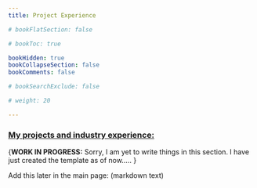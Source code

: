 ```yaml
---
title: Project Experience

# bookFlatSection: false

# bookToc: true

bookHidden: true
bookCollapseSection: false
bookComments: false

# bookSearchExclude: false

# weight: 20

---
```


### [My projects and industry experience:](project-experience.html)



{**WORK IN PROGRESS:** Sorry, I am yet to write things in this section. I have just created the template as of now….. }

Add this later in the main page: (markdown text)